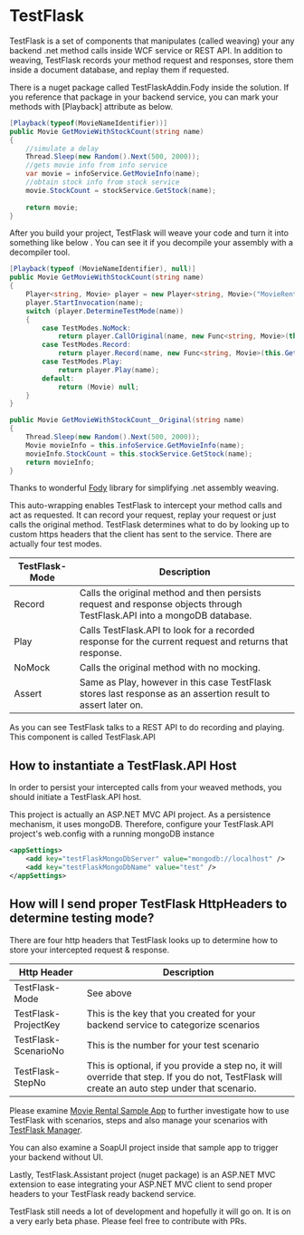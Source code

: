 # TestFlask

TestFlask is a set of components that manipulates (called weaving) your any backend .net method calls inside WCF service or REST API. In addition to weaving, TestFlask records your method request and responses, store them inside a document database, and replay them if requested. 

There is a nuget package called TestFlaskAddin.Fody inside the solution. If you reference that package in your backend service, you can mark your methods with [Playback] attribute as below.

```csharp
[Playback(typeof(MovieNameIdentifier))]
public Movie GetMovieWithStockCount(string name)
{
    //simulate a delay
    Thread.Sleep(new Random().Next(500, 2000));
    //gets movie info from info service
    var movie = infoService.GetMovieInfo(name);
    //obtain stock info from stock service
    movie.StockCount = stockService.GetStock(name);
    
    return movie;
}
```
After you build your project, TestFlask will weave your code and turn it into something like below . You can see it if you decompile your assembly with a decompiler tool. 

```csharp
[Playback(typeof (MovieNameIdentifier), null)]
public Movie GetMovieWithStockCount(string name)
{
    Player<string, Movie> player = new Player<string, Movie>("MovieRental.Models.Movie MovieRental.Business.RentalManager::GetMovieWithStockCount(System.String)", (IRequestIdentifier<string>) new MovieNameIdentifier(), (IResponseIdentifier<Movie>) null);
    player.StartInvocation(name);
    switch (player.DetermineTestMode(name))
    {
        case TestModes.NoMock:
            return player.CallOriginal(name, new Func<string, Movie>(this.GetMovieWithStockCount__Original));
        case TestModes.Record:
            return player.Record(name, new Func<string, Movie>(this.GetMovieWithStockCount__Original));
        case TestModes.Play:
            return player.Play(name);
        default:
            return (Movie) null;
    }
}

public Movie GetMovieWithStockCount__Original(string name)
{
    Thread.Sleep(new Random().Next(500, 2000));
    Movie movieInfo = this.infoService.GetMovieInfo(name);
    movieInfo.StockCount = this.stockService.GetStock(name);
    return movieInfo;
}
```
Thanks to wonderful [Fody](https://github.com/Fody/Fody) library for simplifying .net assembly weaving.

This auto-wrapping enables TestFlask to intercept your method calls and act as requested. It can record your request, replay your request or just calls the original method. TestFlask determines what to do by looking up to custom https headers that the client has sent to the service. There are actually four test modes. 

TestFlask-Mode  | Description
------------- | -------------
Record | Calls the original method and then persists request and response objects through TestFlask.API into a mongoDB database.
Play | Calls TestFlask.API to look for a recorded response for the current request and returns that response.
NoMock | Calls the original method with no mocking.
Assert | Same as Play, however in this case TestFlask stores last response as an assertion result to assert later on.

As you can see TestFlask talks to a REST API to do recording and playing. This component is called TestFlask.API

## How to instantiate a TestFlask.API Host

In order to persist your intercepted calls from your weaved methods, you should initiate a TestFlask.API host. 

This project is actually an ASP.NET MVC API project. As a persistence mechanism, it uses mongoDB. Therefore, configure your TestFlask.API project's web.config with a running mongoDB instance

```xml
<appSettings>
    <add key="testFlaskMongoDbServer" value="mongodb://localhost" />
    <add key="testFlaskMongoDbName" value="test" />
</appSettings>
```
## How will I send proper TestFlask HttpHeaders to determine testing mode?

There are four http headers that TestFlask looks up to determine how to store your intercepted request & response.

Http Header    | Description
-------------- | -------------
TestFlask-Mode | See above
TestFlask-ProjectKey | This is the key that you created for your backend service to categorize scenarios
TestFlask-ScenarioNo | This is the number for your test scenario
TestFlask-StepNo | This is optional, if you provide a step no, it will override that step. If you do not, TestFlask will create an auto step under that scenario.

Please examine [Movie Rental Sample App](https://github.com/FatihSahin/test-flask-sample) to further investigate how to use TestFlask with scenarios, steps and also manage your scenarios with [TestFlask Manager](https://github.com/FatihSahin/test-flask-web). 

You can also examine a SoapUI project inside that sample app to trigger your backend without UI.

Lastly, TestFlask.Assistant project (nuget package) is an ASP.NET MVC extension to ease integrating your ASP.NET MVC client to send proper headers to your TestFlask ready backend service.

TestFlask still needs a lot of development and hopefully it will go on. It is on a very early beta phase. Please feel free to contribute with PRs.
